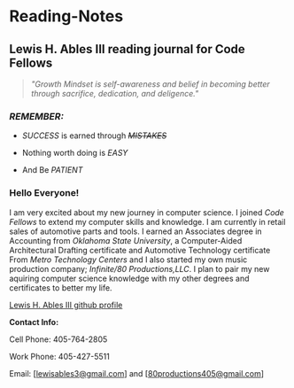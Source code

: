 # Reading-Notes
## Lewis H. Ables III reading journal for Code Fellows

> *"Growth Mindset is self-awareness and belief in becoming better through sacrifice, dedication, and deligence."*

### _REMEMBER:_ 

- _SUCCESS_ is earned through ~~_MISTAKES_~~

- Nothing worth doing is _EASY_

- And Be _PATIENT_

### Hello Everyone!

I am very excited about my new journey in computer science. I joined _Code Fellows_ to extend my computer skills and knowledge. 
I am currently in retail sales of automotive parts and tools. I earned an Associates degree in Accounting from _Oklahoma State University_, a Computer-Aided Architectural Drafting certificate and Automotive Technology certificate From _Metro Technology Centers_ and I also started my own music production company; _Infinite/80 Productions,LLC_. I plan to pair my new aquiring computer science knowledge with my other degrees and certificates to better my life.

[Lewis H. Ables III github profile](https://github.com/Lewable3d)

 **Contact Info:**
 
 Cell Phone: 405-764-2805

 Work Phone: 405-427-5511
 
 Email: [lewisables3@gmail.com] and [80productions405@gmail.com]
